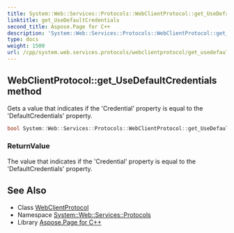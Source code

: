 ```yaml
---
title: System::Web::Services::Protocols::WebClientProtocol::get_UseDefaultCredentials method
linktitle: get_UseDefaultCredentials
second_title: Aspose.Page for C++
description: 'System::Web::Services::Protocols::WebClientProtocol::get_UseDefaultCredentials method. Gets a value that indicates if the ''Credential'' property is equal to the ''DefaultCredentials'' property in C++.'
type: docs
weight: 1500
url: /cpp/system.web.services.protocols/webclientprotocol/get_usedefaultcredentials/
---
```

## WebClientProtocol::get_UseDefaultCredentials method


Gets a value that indicates if the 'Credential' property is equal to the 'DefaultCredentials' property.

```cpp
bool System::Web::Services::Protocols::WebClientProtocol::get_UseDefaultCredentials()
```


### ReturnValue

The value that indicates if the 'Credential' property is equal to the 'DefaultCredentials' property.

## See Also

* Class [WebClientProtocol](../)
* Namespace [System::Web::Services::Protocols](../../)
* Library [Aspose.Page for C++](../../../)
